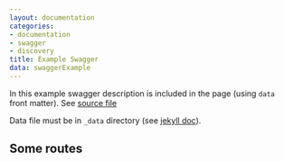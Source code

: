 ```yaml
---
layout: documentation
categories:
- documentation
- swagger
- discovery
title: Example Swagger
data: swaggerExample
---
```


In this example swagger description is included in the page (using `data` front
matter). See [source file](https://raw.githubusercontent.com/jexhson/jekyll-swagger/gh-pages/_data/fruits.yml)

Data file must be in `_data` directory (see [jekyll doc](http://jekyllrb.com/docs/datafiles/)).

## Some routes
